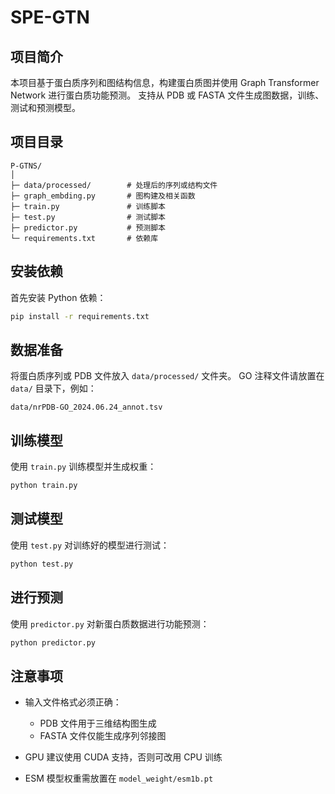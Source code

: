 # SPE-GTN

## 项目简介

本项目基于蛋白质序列和图结构信息，构建蛋白质图并使用 Graph Transformer Network 进行蛋白质功能预测。
支持从 PDB 或 FASTA 文件生成图数据，训练、测试和预测模型。

## 项目目录

```
P-GTNS/
│
├─ data/processed/        # 处理后的序列或结构文件
├─ graph_embding.py       # 图构建及相关函数
├─ train.py               # 训练脚本
├─ test.py                # 测试脚本
├─ predictor.py           # 预测脚本
└─ requirements.txt       # 依赖库
```

## 安装依赖

首先安装 Python 依赖：

```bash
pip install -r requirements.txt
```

## 数据准备

将蛋白质序列或 PDB 文件放入 `data/processed/` 文件夹。
GO 注释文件请放置在 `data/` 目录下，例如：

```
data/nrPDB-GO_2024.06.24_annot.tsv
```

## 训练模型

使用 `train.py` 训练模型并生成权重：

```bash
python train.py
```

## 测试模型

使用 `test.py` 对训练好的模型进行测试：

```bash
python test.py
```

## 进行预测

使用 `predictor.py` 对新蛋白质数据进行功能预测：

```bash
python predictor.py
```

## 注意事项

* 输入文件格式必须正确：

  * PDB 文件用于三维结构图生成
  * FASTA 文件仅能生成序列邻接图
* GPU 建议使用 CUDA 支持，否则可改用 CPU 训练
* ESM 模型权重需放置在 `model_weight/esm1b.pt`

